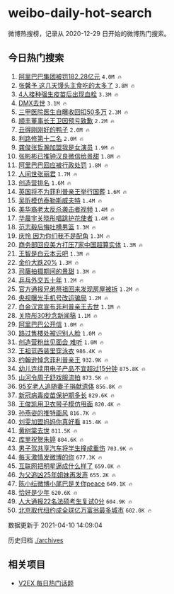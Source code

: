 # weibo-daily-hot-search

微博热搜榜，记录从 2020-12-29 日开始的微博热门搜索。

## 今日热门搜索

<!-- BEGIN -->

1. [阿里巴巴集团被罚182.28亿元](https://s.weibo.com/weibo?q=%23%E9%98%BF%E9%87%8C%E5%B7%B4%E5%B7%B4%E9%9B%86%E5%9B%A2%E8%A2%AB%E7%BD%9A182.28%E4%BA%BF%E5%85%83%23&Refer=top) `4.0M 🔥`
1. [张馨予 这几天馒头主食吃的太多了](https://s.weibo.com/weibo?q=%E5%BC%A0%E9%A6%A8%E4%BA%88%20%E8%BF%99%E5%87%A0%E5%A4%A9%E9%A6%92%E5%A4%B4%E4%B8%BB%E9%A3%9F%E5%90%83%E7%9A%84%E5%A4%AA%E5%A4%9A%E4%BA%86&Refer=top) `3.8M 🔥`
1. [4人接种强生疫苗后出现血栓](https://s.weibo.com/weibo?q=%234%E4%BA%BA%E6%8E%A5%E7%A7%8D%E5%BC%BA%E7%94%9F%E7%96%AB%E8%8B%97%E5%90%8E%E5%87%BA%E7%8E%B0%E8%A1%80%E6%A0%93%23&Refer=top) `3.3M 🔥`
1. [DMX去世](https://s.weibo.com/weibo?q=DMX%E5%8E%BB%E4%B8%96&Refer=top) `3.1M 🔥`
1. [三甲医院医生自曝收回扣50多万](https://s.weibo.com/weibo?q=%E4%B8%89%E7%94%B2%E5%8C%BB%E9%99%A2%E5%8C%BB%E7%94%9F%E8%87%AA%E6%9B%9D%E6%94%B6%E5%9B%9E%E6%89%A350%E5%A4%9A%E4%B8%87&Refer=top) `2.3M 🔥`
1. [顺丰董事长王卫因预亏致歉](https://s.weibo.com/weibo?q=%23%E9%A1%BA%E4%B8%B0%E8%91%A3%E4%BA%8B%E9%95%BF%E7%8E%8B%E5%8D%AB%E5%9B%A0%E9%A2%84%E4%BA%8F%E8%87%B4%E6%AD%89%23&Refer=top) `2.2M 🔥`
1. [丑得刚刚好的鸭子](https://s.weibo.com/weibo?q=%23%E4%B8%91%E5%BE%97%E5%88%9A%E5%88%9A%E5%A5%BD%E7%9A%84%E9%B8%AD%E5%AD%90%23&Refer=top) `2.0M 🔥`
1. [利路修第十二名](https://s.weibo.com/weibo?q=%23%E5%88%A9%E8%B7%AF%E4%BF%AE%E7%AC%AC%E5%8D%81%E4%BA%8C%E5%90%8D%23&Refer=top) `2.0M 🔥`
1. [龚俊张哲瀚加盟我是女演员](https://s.weibo.com/weibo?q=%23%E9%BE%9A%E4%BF%8A%E5%BC%A0%E5%93%B2%E7%80%9A%E5%8A%A0%E7%9B%9F%E6%88%91%E6%98%AF%E5%A5%B3%E6%BC%94%E5%91%98%23&Refer=top) `1.9M 🔥`
1. [张彬彬已推钟汉良微信给景甜](https://s.weibo.com/weibo?q=%23%E5%BC%A0%E5%BD%AC%E5%BD%AC%E5%B7%B2%E6%8E%A8%E9%92%9F%E6%B1%89%E8%89%AF%E5%BE%AE%E4%BF%A1%E7%BB%99%E6%99%AF%E7%94%9C%23&Refer=top) `1.8M 🔥`
1. [阿里巴巴回应被行政处罚](https://s.weibo.com/weibo?q=%E9%98%BF%E9%87%8C%E5%B7%B4%E5%B7%B4%E5%9B%9E%E5%BA%94%E8%A2%AB%E8%A1%8C%E6%94%BF%E5%A4%84%E7%BD%9A&Refer=top) `1.8M 🔥`
1. [人间世张丽君](https://s.weibo.com/weibo?q=%23%E4%BA%BA%E9%97%B4%E4%B8%96%E5%BC%A0%E4%B8%BD%E5%90%9B%23&Refer=top) `1.7M 🔥`
1. [创造营排名](https://s.weibo.com/weibo?q=%E5%88%9B%E9%80%A0%E8%90%A5%E6%8E%92%E5%90%8D&Refer=top) `1.6M 🔥`
1. [英国将不为菲利普亲王举行国葬](https://s.weibo.com/weibo?q=%23%E8%8B%B1%E5%9B%BD%E5%B0%86%E4%B8%8D%E4%B8%BA%E8%8F%B2%E5%88%A9%E6%99%AE%E4%BA%B2%E7%8E%8B%E4%B8%BE%E8%A1%8C%E5%9B%BD%E8%91%AC%23&Refer=top) `1.6M 🔥`
1. [吴昕模仿泰勒斯威夫特](https://s.weibo.com/weibo?q=%23%E5%90%B4%E6%98%95%E6%A8%A1%E4%BB%BF%E6%B3%B0%E5%8B%92%E6%96%AF%E5%A8%81%E5%A4%AB%E7%89%B9%23&Refer=top) `1.4M 🔥`
1. [美华裔老太反杀袭击者视频](https://s.weibo.com/weibo?q=%23%E7%BE%8E%E5%8D%8E%E8%A3%94%E8%80%81%E5%A4%AA%E5%8F%8D%E6%9D%80%E8%A2%AD%E5%87%BB%E8%80%85%E8%A7%86%E9%A2%91%23&Refer=top) `1.4M 🔥`
1. [华晨宇关晓彤唱跳护花使者](https://s.weibo.com/weibo?q=%23%E5%8D%8E%E6%99%A8%E5%AE%87%E5%85%B3%E6%99%93%E5%BD%A4%E5%94%B1%E8%B7%B3%E6%8A%A4%E8%8A%B1%E4%BD%BF%E8%80%85%23&Refer=top) `1.4M 🔥`
1. [范志毅后悔吐槽男篮](https://s.weibo.com/weibo?q=%23%E8%8C%83%E5%BF%97%E6%AF%85%E5%90%8E%E6%82%94%E5%90%90%E6%A7%BD%E7%94%B7%E7%AF%AE%23&Refer=top) `1.3M 🔥`
1. [庆怜 因为你们我不是配角](https://s.weibo.com/weibo?q=%E5%BA%86%E6%80%9C%20%E5%9B%A0%E4%B8%BA%E4%BD%A0%E4%BB%AC%E6%88%91%E4%B8%8D%E6%98%AF%E9%85%8D%E8%A7%92&Refer=top) `1.3M 🔥`
1. [商务部回应美方打压7家中国超算实体](https://s.weibo.com/weibo?q=%E5%95%86%E5%8A%A1%E9%83%A8%E5%9B%9E%E5%BA%94%E7%BE%8E%E6%96%B9%E6%89%93%E5%8E%8B7%E5%AE%B6%E4%B8%AD%E5%9B%BD%E8%B6%85%E7%AE%97%E5%AE%9E%E4%BD%93&Refer=top) `1.3M 🔥`
1. [王智是白云本云吧](https://s.weibo.com/weibo?q=%23%E7%8E%8B%E6%99%BA%E6%98%AF%E7%99%BD%E4%BA%91%E6%9C%AC%E4%BA%91%E5%90%A7%23&Refer=top) `1.3M 🔥`
1. [金价大跌20%](https://s.weibo.com/weibo?q=%23%E9%87%91%E4%BB%B7%E5%A4%A7%E8%B7%8C20%25%23&Refer=top) `1.3M 🔥`
1. [司藤拍摄期间的景甜](https://s.weibo.com/weibo?q=%23%E5%8F%B8%E8%97%A4%E6%8B%8D%E6%91%84%E6%9C%9F%E9%97%B4%E7%9A%84%E6%99%AF%E7%94%9C%23&Refer=top) `1.3M 🔥`
1. [乒乓外交五十年](https://s.weibo.com/weibo?q=%23%E4%B9%92%E4%B9%93%E5%A4%96%E4%BA%A4%E4%BA%94%E5%8D%81%E5%B9%B4%23&Refer=top) `1.2M 🔥`
1. [官方通报兄弟祭祖回来发现房屋被拆](https://s.weibo.com/weibo?q=%E5%AE%98%E6%96%B9%E9%80%9A%E6%8A%A5%E5%85%84%E5%BC%9F%E7%A5%AD%E7%A5%96%E5%9B%9E%E6%9D%A5%E5%8F%91%E7%8E%B0%E6%88%BF%E5%B1%8B%E8%A2%AB%E6%8B%86&Refer=top) `1.2M 🔥`
1. [央视曝光手机号改运骗局](https://s.weibo.com/weibo?q=%E5%A4%AE%E8%A7%86%E6%9B%9D%E5%85%89%E6%89%8B%E6%9C%BA%E5%8F%B7%E6%94%B9%E8%BF%90%E9%AA%97%E5%B1%80&Refer=top) `1.2M 🔥`
1. [白金汉宫宣布菲利普亲王去世](https://s.weibo.com/weibo?q=%23%E7%99%BD%E9%87%91%E6%B1%89%E5%AE%AB%E5%AE%A3%E5%B8%83%E8%8F%B2%E5%88%A9%E6%99%AE%E4%BA%B2%E7%8E%8B%E5%8E%BB%E4%B8%96%23&Refer=top) `1.1M 🔥`
1. [关晓彤30秒念新闻稿](https://s.weibo.com/weibo?q=%23%E5%85%B3%E6%99%93%E5%BD%A430%E7%A7%92%E5%BF%B5%E6%96%B0%E9%97%BB%E7%A8%BF%23&Refer=top) `1.1M 🔥`
1. [阿里巴巴公开信](https://s.weibo.com/weibo?q=%E9%98%BF%E9%87%8C%E5%B7%B4%E5%B7%B4%E5%85%AC%E5%BC%80%E4%BF%A1&Refer=top) `1.0M 🔥`
1. [路过售楼处被识别人脸](https://s.weibo.com/weibo?q=%E8%B7%AF%E8%BF%87%E5%94%AE%E6%A5%BC%E5%A4%84%E8%A2%AB%E8%AF%86%E5%88%AB%E4%BA%BA%E8%84%B8&Refer=top) `1.0M 🔥`
1. [创造营粉丝见面会 难听](https://s.weibo.com/weibo?q=%E5%88%9B%E9%80%A0%E8%90%A5%E7%B2%89%E4%B8%9D%E8%A7%81%E9%9D%A2%E4%BC%9A%20%E9%9A%BE%E5%90%AC&Refer=top) `1.0M 🔥`
1. [王祖蓝西装里穿泳衣](https://s.weibo.com/weibo?q=%23%E7%8E%8B%E7%A5%96%E8%93%9D%E8%A5%BF%E8%A3%85%E9%87%8C%E7%A9%BF%E6%B3%B3%E8%A1%A3%23&Refer=top) `986.4K 🔥`
1. [约翰逊悼念菲利普亲王](https://s.weibo.com/weibo?q=%23%E7%BA%A6%E7%BF%B0%E9%80%8A%E6%82%BC%E5%BF%B5%E8%8F%B2%E5%88%A9%E6%99%AE%E4%BA%B2%E7%8E%8B%23&Refer=top) `932.9K 🔥`
1. [幼儿连续用电子产品不宜超过15分钟](https://s.weibo.com/weibo?q=%23%E5%B9%BC%E5%84%BF%E8%BF%9E%E7%BB%AD%E7%94%A8%E7%94%B5%E5%AD%90%E4%BA%A7%E5%93%81%E4%B8%8D%E5%AE%9C%E8%B6%85%E8%BF%8715%E5%88%86%E9%92%9F%23&Refer=top) `875.8K 🔥`
1. [山河令周子舒戏服流拍](https://s.weibo.com/weibo?q=%23%E5%B1%B1%E6%B2%B3%E4%BB%A4%E5%91%A8%E5%AD%90%E8%88%92%E6%88%8F%E6%9C%8D%E6%B5%81%E6%8B%8D%23&Refer=top) `873.5K 🔥`
1. [95岁老人追随妻子捐献遗体](https://s.weibo.com/weibo?q=%2395%E5%B2%81%E8%80%81%E4%BA%BA%E8%BF%BD%E9%9A%8F%E5%A6%BB%E5%AD%90%E6%8D%90%E7%8C%AE%E9%81%97%E4%BD%93%23&Refer=top) `856.8K 🔥`
1. [新冠病毒疫苗保护期多长](https://s.weibo.com/weibo?q=%23%E6%96%B0%E5%86%A0%E7%97%85%E6%AF%92%E7%96%AB%E8%8B%97%E4%BF%9D%E6%8A%A4%E6%9C%9F%E5%A4%9A%E9%95%BF%23&Refer=top) `829.6K 🔥`
1. [王俊凯用卫衣带子模仿甩面](https://s.weibo.com/weibo?q=%23%E7%8E%8B%E4%BF%8A%E5%87%AF%E7%94%A8%E5%8D%AB%E8%A1%A3%E5%B8%A6%E5%AD%90%E6%A8%A1%E4%BB%BF%E7%94%A9%E9%9D%A2%23&Refer=top) `820.4K 🔥`
1. [孙燕姿的推特画风](https://s.weibo.com/weibo?q=%23%E5%AD%99%E7%87%95%E5%A7%BF%E7%9A%84%E6%8E%A8%E7%89%B9%E7%94%BB%E9%A3%8E%23&Refer=top) `816.7K 🔥`
1. [刘雯加盟妈妈你真好看](https://s.weibo.com/weibo?q=%23%E5%88%98%E9%9B%AF%E5%8A%A0%E7%9B%9F%E5%A6%88%E5%A6%88%E4%BD%A0%E7%9C%9F%E5%A5%BD%E7%9C%8B%23&Refer=top) `815.4K 🔥`
1. [黄树棠去世](https://s.weibo.com/weibo?q=%E9%BB%84%E6%A0%91%E6%A3%A0%E5%8E%BB%E4%B8%96&Refer=top) `811.5K 🔥`
1. [库里祝贺朱婷](https://s.weibo.com/weibo?q=%E5%BA%93%E9%87%8C%E7%A5%9D%E8%B4%BA%E6%9C%B1%E5%A9%B7&Refer=top) `804.6K 🔥`
1. [男子驾共享汽车将学生撞成重伤](https://s.weibo.com/weibo?q=%E7%94%B7%E5%AD%90%E9%A9%BE%E5%85%B1%E4%BA%AB%E6%B1%BD%E8%BD%A6%E5%B0%86%E5%AD%A6%E7%94%9F%E6%92%9E%E6%88%90%E9%87%8D%E4%BC%A4&Refer=top) `703.9K 🔥`
1. [每天激情发微博的你](https://s.weibo.com/weibo?q=%23%E6%AF%8F%E5%A4%A9%E6%BF%80%E6%83%85%E5%8F%91%E5%BE%AE%E5%8D%9A%E7%9A%84%E4%BD%A0%23&Refer=top) `677.3K 🔥`
1. [互联网把明星逼成什么样了](https://s.weibo.com/weibo?q=%23%E4%BA%92%E8%81%94%E7%BD%91%E6%8A%8A%E6%98%8E%E6%98%9F%E9%80%BC%E6%88%90%E4%BB%80%E4%B9%88%E6%A0%B7%E4%BA%86%23&Refer=top) `659.0K 🔥`
1. [为父追凶25年姐妹再发声](https://s.weibo.com/weibo?q=%E4%B8%BA%E7%88%B6%E8%BF%BD%E5%87%B625%E5%B9%B4%E5%A7%90%E5%A6%B9%E5%86%8D%E5%8F%91%E5%A3%B0&Refer=top) `655.2K 🔥`
1. [陈小纭微博小尾巴是关你peace](https://s.weibo.com/weibo?q=%E9%99%88%E5%B0%8F%E7%BA%AD%E5%BE%AE%E5%8D%9A%E5%B0%8F%E5%B0%BE%E5%B7%B4%E6%98%AF%E5%85%B3%E4%BD%A0peace&Refer=top) `649.1K 🔥`
1. [恰好是少年](https://s.weibo.com/weibo?q=%E6%81%B0%E5%A5%BD%E6%98%AF%E5%B0%91%E5%B9%B4&Refer=top) `620.6K 🔥`
1. [人大通报22名法硕考生复试0分](https://s.weibo.com/weibo?q=%23%E4%BA%BA%E5%A4%A7%E9%80%9A%E6%8A%A522%E5%90%8D%E6%B3%95%E7%A1%95%E8%80%83%E7%94%9F%E5%A4%8D%E8%AF%950%E5%88%86%23&Refer=top) `604.9K 🔥`
1. [北京取代纽约成全球亿万富翁最多城市](https://s.weibo.com/weibo?q=%23%E5%8C%97%E4%BA%AC%E5%8F%96%E4%BB%A3%E7%BA%BD%E7%BA%A6%E6%88%90%E5%85%A8%E7%90%83%E4%BA%BF%E4%B8%87%E5%AF%8C%E7%BF%81%E6%9C%80%E5%A4%9A%E5%9F%8E%E5%B8%82%23&Refer=top) `602.0K 🔥`

数据更新于 2021-04-10 14:09:04

<!-- END -->

历史归档 [./archives](./archives)

## 相关项目

- [V2EX 每日热门话题](https://github.com/boojack/v2ex-daily-hot-topic)
